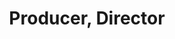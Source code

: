 ---
title: Producer, Director
position: 32
name: Russ Malkin
bio: |-
    Producer/director and all-round entrepreneur Russ Malkin is the founder and owner of Big Earth Productions and Big Earth Digital. He has created content for many broadcasters globally including BBC, ITV, Sky, National Geographic, Apple, Amazon and Discovery. Often working with high-profile personalities, Russ has filmed across all seven continents in some of the harshest conditions on the planet.

    Malkin's pioneering spirit has been a staple of his work since the very beginning. When someone says, \"It can't be done!\" Russ will set out to prove them wrong; an attitude which has earned him several World Records and a reputation for thriving when faced with the impossible.

    Russ' sprawling career is characterised by curiosity, an unquenchable thirst for a challenge, and a desire to do exciting things with interesting people.
Image: "/assets/images/educators/russ-malkin.jpg"
Website: https://www.bigearthtv.co.uk
Twitter: 
Facebook: 
Instagram: 
Youtube: 
Vimeo: 
--- 